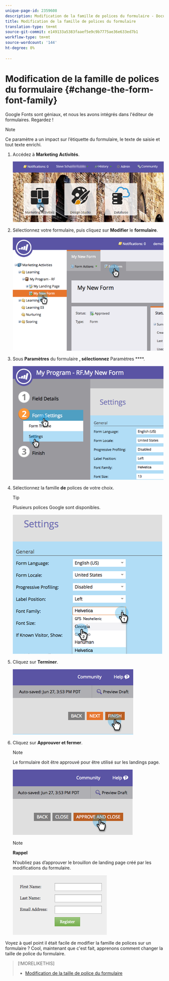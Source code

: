 ```yaml
---
unique-page-id: 2359608
description: Modification de la famille de polices du formulaire - Documents marketing - Documentation du produit
title: Modification de la famille de polices du formulaire
translation-type: tm+mt
source-git-commit: e149133a5383faaef5e9c9b7775ae36e633ed7b1
workflow-type: tm+mt
source-wordcount: '144'
ht-degree: 0%

---
```



# Modification de la famille de polices du formulaire {#change-the-form-font-family}

Google Fonts sont géniaux, et nous les avons intégrés dans l&#39;éditeur de formulaires. Regardez !

>[!NOTE]
>
>Ce paramètre a un impact sur l’étiquette du formulaire, le texte de saisie et tout texte enrichi.

1. Accédez à **Marketing** **Activités**.

   ![](assets/login-marketing-activities.png)

1. Sélectionnez votre formulaire, puis cliquez sur **Modifier** le **formulaire**.

   ![](assets/image2014-9-15-15-3a47-3a27.png)

1. Sous **Paramètres** du formulaire **, sélectionnez** Paramètres ****.

   ![](assets/image2014-9-15-15-3a47-3a56.png)

1. Sélectionnez la famille **de** polices de votre choix.

   >[!TIP]
   >
   >Plusieurs polices [](http://www.google.com/fonts) Google sont disponibles.

   ![](assets/image2014-9-15-16-3a0-3a8.png)

1. Cliquez sur **Terminer**.

   ![](assets/image2014-9-15-16-3a0-3a15.png)

1. Cliquez sur **Approuver et fermer**.

   >[!NOTE]
   >
   >Le formulaire doit être approuvé pour être utilisé sur les landings page.

   ![](assets/image2014-9-15-16-3a1-3a28.png)

   >[!NOTE]
   >
   >**Rappel**
   >
   >
   >N’oubliez pas d’approuver le brouillon de landing page créé par les modifications du formulaire.

   ![](assets/image2014-9-15-16-3a2-3a1.png)

Voyez à quel point il était facile de modifier la famille de polices sur un formulaire ? Cool, maintenant que c&#39;est fait, apprenons comment changer la taille de police du formulaire.

>[!MORELIKETHIS]
>
>* [Modification de la taille de police du formulaire](change-the-form-font-size.md)

>



